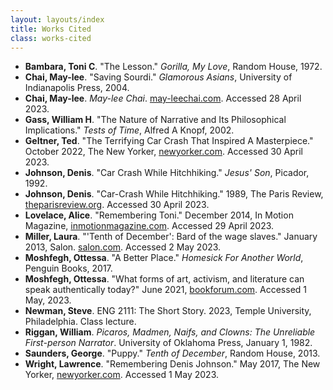 ```yaml
---
layout: layouts/index
title: Works Cited
class: works-cited
---
```

- **Bambara, Toni C**. "The Lesson." *Gorilla, My Love*, Random House, 1972.
- **Chai, May-lee**. "Saving Sourdi." *Glamorous Asians*, University of Indianapolis Press, 2004.
- **Chai, May-lee**. *May-lee Chai*. [may-leechai.com](https://may-leechai.com). Accessed 28 April 2023.
- **Gass, William H**. "The Nature of Narrative and Its Philosophical Implications." *Tests of Time*, Alfred A Knopf, 2002.
- **Geltner, Ted**. "The Terrifying Car Crash That Inspired A Masterpiece." October 2022, The New Yorker, [newyorker.com](https://www.newyorker.com/news/american-chronicles/the-terrifying-car-crash-that-inspired-a-masterpiece). Accessed 30 April 2023.
- **Johnson, Denis**. "Car Crash While Hitchhiking." *Jesus' Son*, Picador, 1992.
- **Johnson, Denis**. "Car-Crash While Hitchhiking." 1989, The Paris Review, [theparisreview.org](https://www.theparisreview.org/fiction/2444/car-crash-while-hitchhiking-denis-johnson). Accessed 30 April 2023.
- **Lovelace, Alice**. "Remembering Toni." December 2014, In Motion Magazine, [inmotionmagazine.com](https://www.inmotionmagazine.com/ac14/al_tcb14.html). Accessed 29 April 2023.
- **Miller, Laura**. "'Tenth of December': Bard of the wage slaves." January 2013, Salon. [salon.com](https://www.salon.com/2013/01/07/tenth_of_december_bard_of_the_wage_slaves/). Accessed 2 May 2023.
- **Moshfegh, Ottessa**. "A Better Place." *Homesick For Another World*, Penguin Books, 2017.
- **Moshfegh, Ottessa**. "What forms of art, activism, and literature can speak authentically today?" June 2021, [bookforum.com](https://www.bookforum.com/print/2802/bookforum-contributors-on-the-risky-books-they-d-like-to-read-now-24492). Accessed 1 May, 2023.
- **Newman, Steve**. ENG 2111: The Short Story. 2023, Temple University, Philadelphia. Class lecture.
- **Riggan, William**. *Picaros, Madmen, Naifs, and Clowns: The Unreliable First-person Narrator*. University of Oklahoma Press, January 1, 1982.
- **Saunders, George**. "Puppy." *Tenth of December*, Random House, 2013.
- **Wright, Lawrence**. "Remembering Denis Johnson." May 2017, The New Yorker, [newyorker.com](https://www.newyorker.com/books/page-turner/remembering-denis-johnson). Accessed 1 May 2023.